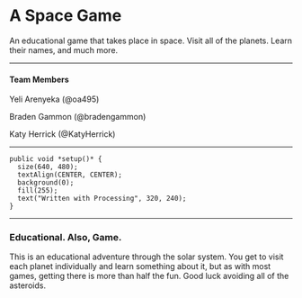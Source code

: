 A Space Game
============

An educational game that takes place in space. Visit all of the planets. Learn their names, and much more.
***

#### Team Members
Yeli Arenyeka (@oa495)

Braden Gammon (@bradengammon)

Katy Herrick (@KatyHerrick)
***

```
public void *setup()* {
  size(640, 480);
  textAlign(CENTER, CENTER);
  background(0);
  fill(255);
  text("Written with Processing", 320, 240);
}
```
***

### Educational. Also, Game.
This is an educational adventure through the solar system. You get to visit each planet individually and learn something about it, but as with most games, getting there is more than half the fun. Good luck avoiding all of the asteroids.